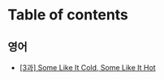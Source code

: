 # Table of contents

## 영어 <a href="#english" id="english"></a>

* [\[3과\] Some Like It Cold, Some Like It Hot](README.md)
